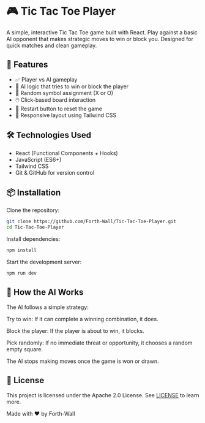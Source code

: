 # 🎮 Tic Tac Toe Player

A simple, interactive Tic Tac Toe game built with React. Play against a basic AI opponent that makes strategic moves to win or block you. Designed for quick matches and clean gameplay.

## 🚀 Features

- ✅ Player vs AI gameplay
- 🧠 AI logic that tries to win or block the player
- 🎲 Random symbol assignment (X or O)
- 🖱️ Click-based board interaction
- 🔄 Restart button to reset the game
- 📱 Responsive layout using Tailwind CSS

## 🛠️ Technologies Used

- React (Functional Components + Hooks)
- JavaScript (ES6+)
- Tailwind CSS
- Git & GitHub for version control

## 📦 Installation

Clone the repository:

```bash
git clone https://github.com/Forth-Wall/Tic-Tac-Toe-Player.git
cd Tic-Tac-Toe-Player
```

Install dependencies:
```bash
npm install
```

Start the development server:
```bash
npm run dev
```

## 🧠 How the AI Works
The AI follows a simple strategy:

Try to win: If it can complete a winning combination, it does.

Block the player: If the player is about to win, it blocks.

Pick randomly: If no immediate threat or opportunity, it chooses a random empty square.

The AI stops making moves once the game is won or drawn.

## 📄 License
This project is licensed under the Apache 2.0 License. See [LICENSE](https://github.com/Forth-Wall/Tic-Tac-Toe-Player/blob/main/LICENSE) to learn more.

Made with ❤️ by Forth-Wall
